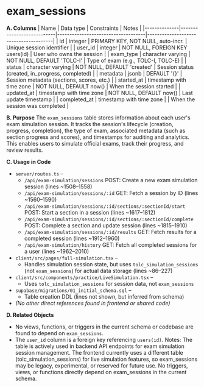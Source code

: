 # exam_sessions

**A. Columns**
| Name         | Data type                  | Constraints                        | Notes                                 |
|--------------|---------------------------|------------------------------------|---------------------------------------|
| id           | integer                   | PRIMARY KEY, NOT NULL, auto-incr.  | Unique session identifier             |
| user_id      | integer                   | NOT NULL, FOREIGN KEY users(id)    | User who owns the session             |
| exam_type    | character varying         | NOT NULL, DEFAULT 'TOLC-I'         | Type of exam (e.g., TOLC-I, TOLC-E)   |
| status       | character varying         | NOT NULL, DEFAULT 'created'        | Session status (created, in_progress, completed) |
| metadata     | jsonb                     | DEFAULT '{}'                       | Session metadata (sections, scores, etc.) |
| started_at   | timestamp with time zone  | NOT NULL, DEFAULT now()            | When the session started              |
| updated_at   | timestamp with time zone  | NOT NULL, DEFAULT now()            | Last update timestamp                 |
| completed_at | timestamp with time zone  |                                    | When the session was completed        |

**B. Purpose**
The `exam_sessions` table stores information about each user's exam simulation session. It tracks the session's lifecycle (creation, progress, completion), the type of exam, associated metadata (such as section progress and scores), and timestamps for auditing and analytics. This enables users to simulate official exams, track their progress, and review results.

**C. Usage in Code**
- `server/routes.ts` –  
  - `/api/exam-simulation/sessions` POST: Create a new exam simulation session (lines ~1508–1558)  
  - `/api/exam-simulation/sessions/:id` GET: Fetch a session by ID (lines ~1560–1590)  
  - `/api/exam-simulation/sessions/:id/sections/:sectionId/start` POST: Start a section in a session (lines ~1617–1812)  
  - `/api/exam-simulation/sessions/:id/sections/:sectionId/complete` POST: Complete a section and update session (lines ~1815–1910)  
  - `/api/exam-simulation/sessions/:id/results` GET: Fetch results for a completed session (lines ~1912–1960)  
  - `/api/exam-simulation/history` GET: Fetch all completed sessions for a user (lines ~1962–2010)
- `client/src/pages/full-simulation.tsx` –  
  - Handles simulation session state, but uses `tolc_simulation_sessions` (not `exam_sessions`) for actual data storage (lines ~86–227)
- `client/src/components/practice/LiveSimulation.tsx` –  
  - Uses `tolc_simulation_sessions` for session data, not `exam_sessions`
- `supabase/migrations/01_initial_schema.sql` –  
  - Table creation DDL (lines not shown, but inferred from schema)
- *(No other direct references found in frontend or shared code)*

**D. Related Objects**
- No views, functions, or triggers in the current schema or codebase are found to depend on `exam_sessions`.
- The `user_id` column is a foreign key referencing `users(id)`.
Notes:
The table is actively used in backend API endpoints for exam simulation session management.
The frontend currently uses a different table (tolc_simulation_sessions) for live simulation features, so exam_sessions may be legacy, experimental, or reserved for future use.
No triggers, views, or functions directly depend on exam_sessions in the current schema.